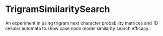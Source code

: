# TrigramSimilaritySearch
An experiment in using trigram next character probability matrices and 1D cellular automata to show case nano model similarity search efficacy.
